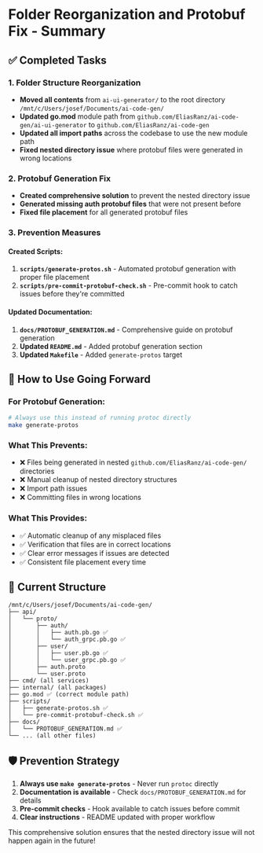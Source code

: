 # Folder Reorganization and Protobuf Fix - Summary

## ✅ Completed Tasks

### 1. Folder Structure Reorganization
- **Moved all contents** from `ai-ui-generator/` to the root directory `/mnt/c/Users/josef/Documents/ai-code-gen/`
- **Updated go.mod** module path from `github.com/EliasRanz/ai-code-gen/ai-ui-generator` to `github.com/EliasRanz/ai-code-gen`
- **Updated all import paths** across the codebase to use the new module path
- **Fixed nested directory issue** where protobuf files were generated in wrong locations

### 2. Protobuf Generation Fix
- **Created comprehensive solution** to prevent the nested directory issue
- **Generated missing auth protobuf files** that were not present before
- **Fixed file placement** for all generated protobuf files

### 3. Prevention Measures

#### Created Scripts:
1. **`scripts/generate-protos.sh`** - Automated protobuf generation with proper file placement
2. **`scripts/pre-commit-protobuf-check.sh`** - Pre-commit hook to catch issues before they're committed

#### Updated Documentation:
1. **`docs/PROTOBUF_GENERATION.md`** - Comprehensive guide on protobuf generation
2. **Updated `README.md`** - Added protobuf generation section
3. **Updated `Makefile`** - Added `generate-protos` target

## 🔧 How to Use Going Forward

### For Protobuf Generation:
```bash
# Always use this instead of running protoc directly
make generate-protos
```

### What This Prevents:
- ❌ Files being generated in nested `github.com/EliasRanz/ai-code-gen/` directories
- ❌ Manual cleanup of nested directory structures
- ❌ Import path issues
- ❌ Committing files in wrong locations

### What This Provides:
- ✅ Automatic cleanup of any misplaced files
- ✅ Verification that files are in correct locations
- ✅ Clear error messages if issues are detected
- ✅ Consistent file placement every time

## 📁 Current Structure

```
/mnt/c/Users/josef/Documents/ai-code-gen/
├── api/
│   └── proto/
│       ├── auth/
│       │   ├── auth.pb.go ✅
│       │   └── auth_grpc.pb.go ✅
│       ├── user/
│       │   ├── user.pb.go ✅
│       │   └── user_grpc.pb.go ✅
│       ├── auth.proto
│       └── user.proto
├── cmd/ (all services)
├── internal/ (all packages)
├── go.mod ✅ (correct module path)
├── scripts/
│   ├── generate-protos.sh ✅
│   └── pre-commit-protobuf-check.sh ✅
├── docs/
│   └── PROTOBUF_GENERATION.md ✅
└── ... (all other files)
```

## 🛡️ Prevention Strategy

1. **Always use `make generate-protos`** - Never run `protoc` directly
2. **Documentation is available** - Check `docs/PROTOBUF_GENERATION.md` for details
3. **Pre-commit checks** - Hook available to catch issues before commit
4. **Clear instructions** - README updated with proper workflow

This comprehensive solution ensures that the nested directory issue will not happen again in the future!
